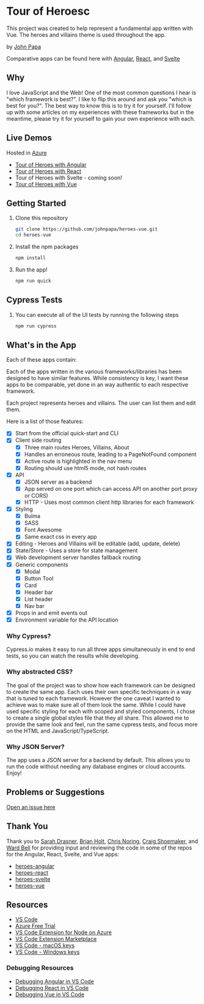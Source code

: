 # Tour of Heroesc

This project was created to help represent a fundamental app written with Vue. The heroes and villains theme is used throughout the app.

by [John Papa](http://twitter.com/john_papa)

Comparative apps can be found here with [Angular](https://github.com/johnpapa/heroes-angular), [React](https://github.com/johnpapa/heroes-react), and [Svelte](https://github.com/johnpapa/heroes-svelte)

## Why

I love JavaScript and the Web! One of the most common questions I hear is "which framework is best?". I like to flip this around and ask you "which is best for you?". The best way to know this is to try it for yourself. I'll follow up with some articles on my experiences with these frameworks but in the meantime, please try it for yourself to gain your own experience with each.

## Live Demos

Hosted in [Azure](https://azure.microsoft.com/en-us/free/?wt.mc_id=heroesvue-github-jopapa)

- [Tour of Heroes with Angular](https://papa-heroes-angular.azurewebsites.net)
- [Tour of Heroes with React](https://papa-heroes-react.azurewebsites.net)
- Tour of Heroes with Svelte - coming soon!
- [Tour of Heroes with Vue](https://papa-heroes-vue.azurewebsites.net)

## Getting Started

1. Clone this repository

   ```bash
   git clone https://github.com/johnpapa/heroes-vue.git
   cd heroes-vue
   ```

1. Install the npm packages

   ```bash
   npm install
   ```

1. Run the app!

   ```bash
   npm run quick
   ```

## Cypress Tests

1. You can execute all of the UI tests by running the following steps

   ```bash
   npm run cypress
   ```

## What's in the App

Each of these apps contain:


Each of the apps written in the various frameworks/libraries has been designed to have similar features. While consistency is key, I want these apps to be comparable, yet done in an way authentic to each respective framework.

Each project represents heroes and villains. The user can list them and edit them.

Here is a list of those features:

- [x] Start from the official quick-start and CLI
- [x] Client side routing
  - [x] Three main routes Heroes, Villains, About
  - [x] Handles an erroneous route, leading to a PageNotFound component
  - [x] Active route is highlighted in the nav menu
  - [x] Routing should use html5 mode, not hash routes
- [x] API
  - [x] JSON server as a backend
  - [x] App served on one port which can access API on another port proxy or CORS)
  - [x] HTTP - Uses most common client http libraries for each framework
- [x] Styling
  - [x] Bulma
  - [x] SASS
  - [x] Font Awesome
  - [x] Same exact css in every app
- [x] Editing - Heroes and Villains will be editable (add, update, delete)
- [x] State/Store - Uses a store for state management
- [x] Web development server handles fallback routing
- [x] Generic components
  - [x] Modal
  - [x] Button Tool
  - [x] Card
  - [x] Header bar
  - [x] List header
  - [x] Nav bar
- [x] Props in and emit events out
- [x] Environment variable for the API location

### Why Cypress?

Cypress.io makes it easy to run all three apps simultaneously in end to end tests, so you can watch the results while developing.

### Why abstracted CSS?

The goal of the project was to show how each framework can be designed to create the same app. Each uses their own specific techniques in a way that is tuned to each framework. However the one caveat I wanted to achieve was to make sure all of them look the same. While I could have used specific styling for each with scoped and styled components, I chose to create a single global styles file that they all share. This allowed me to provide the same look and feel, run the same cypress tests, and focus more on the HTML and JavaScript/TypeScript.

### Why JSON Server?

The app uses a JSON server for a backend by default. This allows you to run the code without needing any database engines or cloud accounts. Enjoy!

## Problems or Suggestions

[Open an issue here](/issues)

## Thank You

Thank you to [Sarah Drasner](https://twitter.com/), [Brian Holt](https://twitter.com/), [Chris Noring](https://twitter.com/), [Craig Shoemaker](https://twitter.com/), and [Ward Bell](https://twitter.com/wardbell) for providing input and reviewing the code in some of the repos for the Angular, React, Svelte, and Vue apps:

- [heroes-angular](https://github.com/johnpapa/heroes-angular)
- [heroes-react](https://github.com/johnpapa/heroes-react)
- [heroes-svelte](https://github.com/johnpapa/heroes-svelte)
- [heroes-vue](https://github.com/johnpapa/heroes-vue)

## Resources

- [VS Code](https://code.visualstudio.com?wt.mc_id=heroesvue-github-jopapa)
- [Azure Free Trial](https://azure.microsoft.com/en-us/free/?wt.mc_id=heroesvue-github-jopapa)
- [VS Code Extension for Node on Azure](https://marketplace.visualstudio.com/items?itemName=ms-vscode.vscode-node-azure-pack&WT.mc_id=heroesvue-github-jopapa)
- [VS Code Extension Marketplace](https://marketplace.visualstudio.com/vscode?wt.mc_id=heroesvue-github-jopapa)
- [VS Code - macOS keys](https://code.visualstudio.com/shortcuts/keyboard-shortcuts-macos.pdf?WT.mc_id=heroesvue-github-jopapa)
- [VS Code - Windows keys](https://code.visualstudio.com/shortcuts/keyboard-shortcuts-windows.pdf?WT.mc_id=heroesvue-github-jopapa)

### Debugging Resources

- [Debugging Angular in VS Code](https://code.visualstudio.com/docs/nodejs/angular-tutorial?wt.mc_id=heroesvue-github-jopapa)
- [Debugging React in VS Code](https://code.visualstudio.com/docs/nodejs/reactjs-tutorial?wt.mc_id=heroesvue-github-jopapa)
- [Debugging Vue in VS Code](https://code.visualstudio.com/docs/nodejs/vuejs-tutorial?wt.mc_id=heroesvue-github-jopapa)
